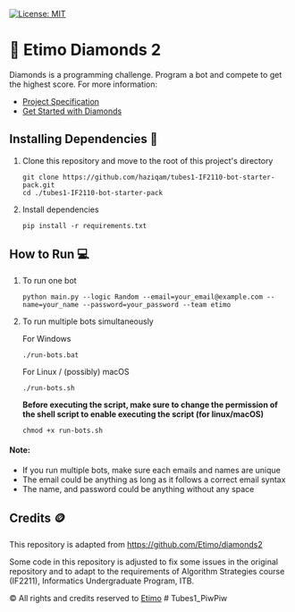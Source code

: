 [![License: MIT](https://img.shields.io/badge/License-MIT-yellow.svg)](https://opensource.org/licenses/MIT)

# 💎 Etimo Diamonds 2

Diamonds is a programming challenge. Program a bot and compete to get the highest score. For more information:

-   [Project Specification](https://docs.google.com/document/d/13cbmMVXviyu8eKQ6heqgDzt4JNNMeAZO/edit)
-   [Get Started with Diamonds](https://docs.google.com/document/d/1L92Axb89yIkom0b24D350Z1QAr8rujvHof7-kXRAp7c/edit)

## Installing Dependencies 🔨

1. Clone this repository and move to the root of this project's directory

    ```
    git clone https://github.com/haziqam/tubes1-IF2110-bot-starter-pack.git
    cd ./tubes1-IF2110-bot-starter-pack
    ```

2. Install dependencies

    ```
    pip install -r requirements.txt
    ```

## How to Run 💻

1. To run one bot

    ```
    python main.py --logic Random --email=your_email@example.com --name=your_name --password=your_password --team etimo
    ```

2. To run multiple bots simultaneously

    For Windows

    ```
    ./run-bots.bat
    ```

    For Linux / (possibly) macOS

    ```
    ./run-bots.sh
    ```

    <b>Before executing the script, make sure to change the permission of the shell script to enable executing the script (for linux/macOS)</b>

    ```
    chmod +x run-bots.sh
    ```

#### Note:

-   If you run multiple bots, make sure each emails and names are unique
-   The email could be anything as long as it follows a correct email syntax
-   The name, and password could be anything without any space

## Credits 🪙

This repository is adapted from https://github.com/Etimo/diamonds2

Some code in this repository is adjusted to fix some issues in the original repository and to adapt to the requirements of Algorithm Strategies course (IF2211), Informatics Undergraduate Program, ITB.

©️ All rights and credits reserved to [Etimo](https://github.com/Etimo)
#   T u b e s 1 _ P i w P i w  
 